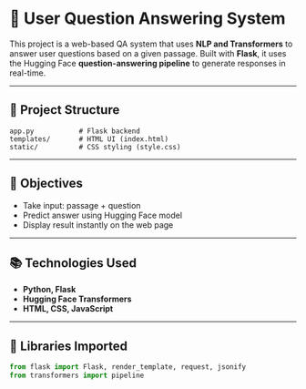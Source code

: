 # 🤖 User Question Answering System

This project is a web-based QA system that uses **NLP and Transformers** to answer user questions based on a given passage. Built with **Flask**, it uses the Hugging Face **question-answering pipeline** to generate responses in real-time.

---

## 📁 Project Structure

```
app.py           # Flask backend
templates/       # HTML UI (index.html)
static/          # CSS styling (style.css)
```

---

## 🎯 Objectives

* Take input: passage + question
* Predict answer using Hugging Face model
* Display result instantly on the web page

---

## 📚 Technologies Used

* **Python, Flask**
* **Hugging Face Transformers**
* **HTML, CSS, JavaScript**

---

## 🧰 Libraries Imported

```python
from flask import Flask, render_template, request, jsonify
from transformers import pipeline
```

